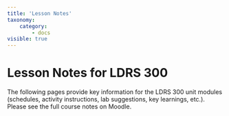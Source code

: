 ```yaml
---
title: 'Lesson Notes'
taxonomy:
    category:
        - docs
visible: true
---
```


# Lesson Notes for LDRS 300

The following pages provide key information for the LDRS 300 unit modules
(schedules, activity instructions, lab suggestions, key learnings, etc.). Please see the full course
notes on Moodle.
